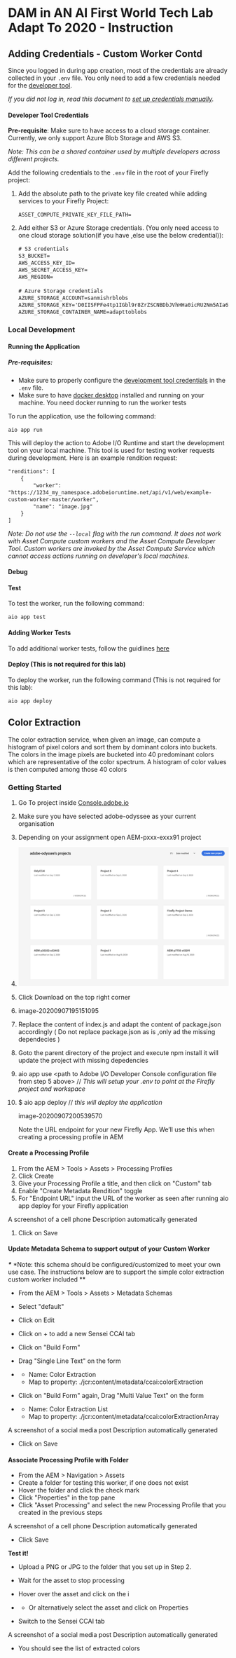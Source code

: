 # DAM in AN AI First World Tech Lab Adapt To 2020 - Instruction 

## Adding Credentials - Custom Worker Contd

Since you logged in during app creation, most of the credentials are already collected in your `.env` file. You only need to add a few credentials needed for the [developer tool](https://git.corp.adobe.com/nui/nui/blob/master/doc/developer/CustomWorkerDeveloperGuide.md#developer-tool-credentials).

*If you did not log in, read this document to [set up credentials manually](https://git.corp.adobe.com/nui/nui/blob/master/doc/developer/SettingUpCredentialsManually.md).*

#### Developer Tool Credentials

**Pre-requisite**: Make sure to have access to a cloud storage container. Currently, we only support Azure Blob Storage and AWS S3.

*Note: This can be a shared container used by multiple developers across different projects.*

Add the following credentials to the `.env` file in the root of your Firefly project:

1. Add the absolute path to the private key file created while adding services to your Firefly Project:

   ```
   ASSET_COMPUTE_PRIVATE_KEY_FILE_PATH=
   ```

2. Add either S3 or Azure Storage credentials. (You only need access to one cloud storage solution(if you have ,else use the below credential)):

   ```
   # S3 credentials
   S3_BUCKET=
   AWS_ACCESS_KEY_ID=
   AWS_SECRET_ACCESS_KEY=
   AWS_REGION=
   
   # Azure Storage credentials
   AZURE_STORAGE_ACCOUNT=sanmishrblobs
   AZURE_STORAGE_KEY='D0IISFPFe4tp1IGbl9r8ZrZSCNBDbJVhHHa0icRU2Nm5AIa6TKMkaRJkxB7NupIAIuwHNvP6qKEVOGe9I4emoA=='
   AZURE_STORAGE_CONTAINER_NAME=adapttoblobs
   ```

### Local Development

#### Running the Application

##### **Pre-requisites**:

- Make sure to properly configure the [development tool credentials](https://git.corp.adobe.com/nui/nui/blob/master/doc/developer/CustomWorkerDeveloperGuide.md#developer-tool-credentials) in the `.env` file.
- Make sure to have [docker desktop](https://www.docker.com/products/docker-desktop) installed and running on your machine. You need docker running to run the worker tests

To run the application, use the following command:

```
aio app run
```

This will deploy the action to Adobe I/O Runtime and start the development tool on your local machine. This tool is used for testing worker requests during development. Here is an example rendition request:

```
"renditions": [
    {
        "worker": "https://1234_my_namespace.adobeioruntime.net/api/v1/web/example-custom-worker-master/worker",
        "name": "image.jpg"
    }
]
```

*Note: Do not use the `--local` flag with the run command. It does not work with Asset Compute custom workers and the Asset Compute Developer Tool. Custom workers are invoked by the Asset Compute Service which cannot access actions running on developer's local machines.*

#### Debug

#### Test

To test the worker, run the following command:

```
aio app test
```

#### Adding Worker Tests

To add additional worker tests, follow the guidlines [here](https://git.corp.adobe.com/nui/nui/blob/master/doc/developer/AddWorkerTests.md)

#### Deploy (This is not required for this lab)

To deploy the worker, run the following command (This is not required for this lab):

```
aio app deploy
```

## Color Extraction 

The color extraction service, when given an image, can compute a histogram of pixel colors and sort them by dominant colors into buckets. The colors in the image pixels are bucketed into 40 predominant colors which are representative of the color spectrum. A histogram of color values is then computed among those 40 colors

### Getting Started 

1. Go To project inside  [Console.adobe.io](https://console.adobe.io/projects)

2. Make sure you have selected adobe-odyssee as your current organisation 

3. Depending on your assignment  open AEM-pxxx-exxx91 project 

4.  ![image-20200907194723236](image-20200907194723236.png)

5. Click Download on the top right corner 

6. image-20200907195151095

7. Replace the content of index.js and adapt the content of package.json accordingly ( Do not replace package.json as is ,only ad the missing dependecies )

8. Goto the parent directory of the project and execute npm install it will update the project with missing depedencies 

9. aio app use <path to Adobe I/O Developer Console configuration file from step 5 above> // *This will setup your .env to point at the Firefly project and workspace*

10. $     aio app deploy // *this will deploy the application* 

    image-20200907200539570

    Note the URL endpoint for your new Firefly App. We’ll use this when creating a processing profile in AEM



#### **Create a Processing Profile**

1. From     the AEM > Tools > Assets > Processing Profiles
2. Click     Create
3. Give     your Processing Profile a title, and then click on "Custom" tab
4. Enable     "Create Metadata Rendition" toggle
5. For     "Endpoint URL" input the URL of the worker as seen after     running aio app deploy for your Firefly application

A screenshot of a cell phone  Description automatically generated

1. Click     on Save

 

 

#### **Update Metadata Schema to support output of your Custom Worker**

***\**** *Note: this schema should be configured/customized to meet your own use case. The instructions below are to support the simple color extraction custom worker included **

- From the AEM > Tools > Assets >     Metadata Schemas

- Select "default"

- Click on Edit

- Click on + to add a new Sensei     CCAI tab

- Click on "Build Form"

- Drag "Single Line Text" on the     form

- - Name: Color Extraction
  - Map to      property: ./jcr:content/metadata/ccai:colorExtraction

- Click on "Build Form" again,     Drag "Multi Value Text" on the form

- - Name: Color Extraction List
  - Map to      property: ./jcr:content/metadata/ccai:colorExtractionArray

A screenshot of a social media post  Description automatically generated

- Click on Save

 

#### **Associate Processing Profile with Folder**

- From the AEM > Navigation > Assets 
- Create a folder for testing this worker,     if one does not exist
- Hover the folder and click the check mark
- Click "Properties" in the top     pane
- Click "Asset Processing" and     select the new Processing Profile that you created in the previous steps

A screenshot of a cell phone  Description automatically generated

- Click Save

 

**Test it!**

- Upload a PNG or JPG to the folder that     you set up in Step 2.

- Wait for the asset to stop processing

- Hover over the asset and click on the i

- - Or alternatively select the asset and      click on Properties

- Switch to the Sensei CCAI tab

A screenshot of a social media post  Description automatically generated

- You should see the list of extracted     colors

